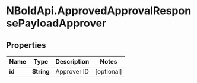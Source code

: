# NBoldApi.ApprovedApprovalResponsePayloadApprover

## Properties

Name | Type | Description | Notes
------------ | ------------- | ------------- | -------------
**id** | **String** | Approver ID | [optional] 


